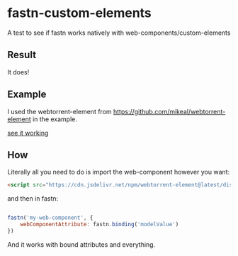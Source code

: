# fastn-custom-elements

A test to see if fastn works natively with web-components/custom-elements

## Result

It does!

## Example

I used the webtorrent-element from https://github.com/mikeal/webtorrent-element in the example.

[see it working](//korynunn.github.io/fastn-custom-elements/example/index.html)

## How

Literally all you need to do is import the web-component however you want:

```html
<script src="https://cdn.jsdelivr.net/npm/webtorrent-element@latest/dist/webtorrent-element.min.js"></script>
```

and then in fastn:

```js

fastn('my-web-component', {
    webComponentAttribute: fastn.binding('modelValue')
})

```

And it works with bound attributes and everything.